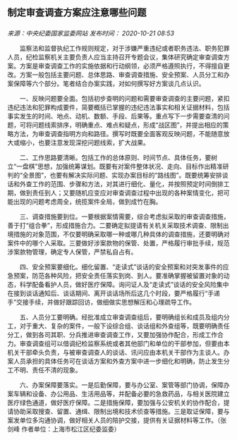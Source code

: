 ## 制定审查调查方案应注意哪些问题

### 

_来源：中央纪委国家监委网站_ _发布时间： 2020-10-21 08:53_

　　监察法和监督执纪工作规则规定，对于涉嫌严重违纪或者职务违法、职务犯罪人员，纪检监察机关主要负责人应当主持召开专题会议，集体研究确定审查调查方案。方案是审查调查工作的实施依据和行动纲领，必须严格遵照执行，不得擅自更改。方案一般包括主要问题、总体思路、审查调查措施、安全预案、人员分工和办案保障等六个部分。笔者结合办案实践，对如何撰写好方案谈几点认识。

　　一、反映问题要全面。包括初步查明的问题和需要审查调查的主要问题，紧扣违纪违法和犯罪构成要件，简要概括已掌握的违纪违法事实和相关证据材料，包括事实发生的时间、地点、动机、数额、手段、后果等。重点写下一步需要查清的问题，可将问题线索排序，明确重点、难点和疑点，形成“战区图”，并提出相应的策略方法，为审查调查指明方向和路径。撰写时既要全面客观反映问题，不能随意放大或缩小，也要注意发现深挖问题线索，扩大战果。

　　二、工作思路要清晰。包括工作的总体原则、时间节点、具体任务，要树立“一盘棋”思想，加强统筹谋划。既要有对案件整体状况、走向、目标作出精准研判的“全景图”，也要有解决实际问题、实现办案目标的“路线图”。既要统筹安排谈话和外查工作的范围、步骤和方法，对其进行细化、量化，并按照预定时间倒排工期，做到责任到人；又要随机应变应对审查调查过程中出现的各种案情变化，把可能出现的问题考虑周全，统揽案件全局，做到成竹在胸。

　　三、调查措施要到位。一要根据案情需要，综合考虑拟采取的审查调查措施，善于打“组合拳”，形成措施合力。二要确定拟提请有关机关采取技术调查、限制出境措施的对象范围，不仅要明确采取哪一种或哪几种具体的调查措施，还要明确对案件中的哪个人采取。三要做好涉案款物的保管、处置，严格履行审批手续，规范涉案款物管理，确定专人保管，严禁私自占有。

　　四、安全预案要细化。细化留置、“走读式”谈话的安全预案和对突发事件的应急预案，防范各种风险，把安全责任落实到岗、到人。要准确掌握被留置对象的动态，科学配备看护人员，做好医疗保障。询问证人及“走读式”谈话的安全风险集中在接到谈话通知后、谈话期间、离开谈话场所后这几个时段，要严格履行“手递手”交接手续，并做好跟踪回访，做细做实思想解压和心理疏导工作。

　　五、人员分工要明确。经批准成立审查调查组后，要明确组长和成员及组内分工，对于重大、复杂的案件，一般下设综合组、谈话组和外查组等，既要明确责任分工，做到各司其职、分兵推进审查调查工作，又要加强协作配合，形成工作合力。审查调查组可以借调纪检监察系统或者其他部门和单位的干部参加，但要由本机关干部牵头负责，与被审查调查人的谈话、讯问应由本机关干部作为主谈人。办案人员承担的具体任务可在谈话方案和外查方案中进一步细化和明确，防止发生分工不明、责任不清的现象。

　　六、办案保障要落实。一是后勤保障，要与办公室、案管等部门协调，保障办案车辆和设备、办公用品、生活用品等，并配备必要的急救药品，与相关医院建立医疗绿色通道，做好医疗保障。二是措施保障，要加强与公安机关的协作配合，提请协助采取搜查、留置、通缉、限制出境和技术侦查等措施。三是取证保障，要与案发单位多沟通协调，做好相关人员的陪护交接，提供有关证据材料等工作。（张剑峰 作者单位：上海市松江区纪委监委）